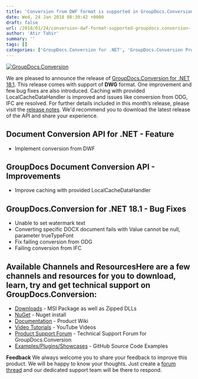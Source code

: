 ```yaml
---
title: 'Conversion from DWF format is supported in GroupDocs.Conversion for .NET 18.1'
date: Wed, 24 Jan 2018 08:39:42 +0000
draft: false
url: /2018/01/24/conversion-dwf-format-supported-groupdocs.conversion-.net-18.1/
author: 'Atir Tahir'
summary: ''
tags: []
categories: ['GroupDocs.Conversion for .NET', 'GroupDocs.Conversion Product Family']
---
```


[![GroupDocs.Conversion](https://blog.groupdocs.com/wp-content/uploads/sites/4/2016/11/groupdocs-conversion-net.png)](https://www.groupdocs.com/products/conversion/net)

We are pleased to announce the release of [GroupDocs.Conversion for .NET 18.1](https://products.groupdocs.com/conversion/net). This release comes with support of **DWG** format. One improvement and few bug fixes are also introduced. Caching with provided LocalCacheDataHandler is improved and issues like conversion from ODG, IFC are resolved. For further details included in this month’s release, please visit the [release notes](https://docs.groupdocs.com/display/conversionnet/GroupDocs.Conversion+for+.NET+18.1+Release+Notes). We'd recommend you to download the latest release of the API and share your experience.

## Document Conversion API for .NET - Feature

*   Implement conversion from DWF

## GroupDocs Document Conversion API - Improvements

*   Improve caching with provided LocalCacheDataHandler

## GroupDocs.Conversion for .NET 18.1 - Bug Fixes

*   Unable to set watermark text
*   Converting specific DOCX document fails with Value cannot be null, parameter trueTypeFont
*   Fix failing conversion from ODG
*   Failing conversion from IFC

## Available Channels and ResourcesHere are a few channels and resources for you to download, learn, try and get technical support on GroupDocs.Conversion:

*   [Downloads](https://downloads.groupdocs.com/conversion/net) - MSI Package as well as Zipped DLLs
*   [NuGet](https://www.nuget.org/packages/groupdocs.conversion) - Nuget install
*   [Documentation](https://docs.groupdocs.com/display/conversionnet/Home "Documentation") - Product Wiki
*   [Video Tutorials](https://www.youtube.com/playlist?list=PL25CTxMCj5vPBhL0PgywST_NF74_4IF4k "video tutorials") - YouTube Videos
*   [Product Support Forum](https://forum.groupdocs.com/c/conversion "Support forum") \- Technical Support Forum for GroupDocs.Conversion
*   [Examples/Plugins/Showcases](https://github.com/groupdocsconversion/GroupDocs_Conversion_NET "examples,plugins,showcases") - GitHub Source Code Examples

**Feedback** We always welcome you to share your feedback to improve this product. We will be happy to know your thoughts. Just create a [forum thread](https://forum.groupdocs.com/c/conversion) and our dedicated support team will be there to respond.




